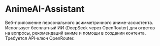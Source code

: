 # AnimeAI-Assistant
Веб-приложение персонального асимметричного аниме-ассистента. Использует бесплатный ИИ (DeepSeek через OpenRouter) для ответов на вопросы, рекомендаций аниме и помощи в создании контента. Требуется API-ключ OpenRouter.
